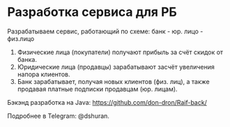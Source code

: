 # Разработка сервиса для РБ

Разрабатываем сервис, работающий по схеме: банк - юр. лицо - физ.лицо
1. Физические лица (покупатели) получают прибыль за счёт скидок от банка.
2. Юридические лица (продавцы) зарабатывают засчёт увеличения напора клиентов.
3. Банк зарабатывает, получая новых клиентов (физ. лиц), а также продавая платные подписки продавцам (юр. лицам).

Бэкэнд разработка на Java: https://github.com/don-dron/Raif-back/

Подробнее в Telegram: @dshuran. 
